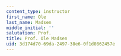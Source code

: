 ```yaml
---
content_type: instructor
first_name: Ole
last_name: Madsen
middle_initial: ''
salutation: Prof.
title: Prof. Ole Madsen
uid: 3d174d70-69da-2497-38e6-0f1d0862457e
---
```

